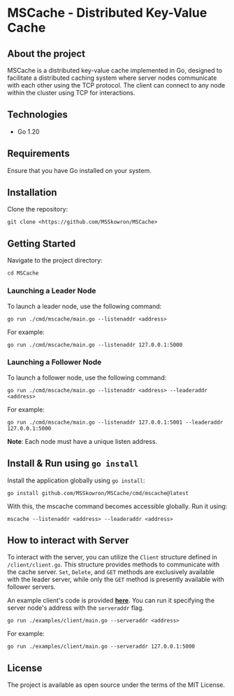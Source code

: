 # MSCache - Distributed Key-Value Cache

## About the project

MSCache is a distributed key-value cache implemented in Go, designed to facilitate a distributed caching system where server nodes communicate with each other using the TCP protocol. The client can connect to any node within the cluster using TCP for interactions.

## Technologies

- Go 1.20

## Requirements

Ensure that you have Go installed on your system.

## Installation

Clone the repository:

```
git clone <https://github.com/MSSkowron/MSCache>
```

## Getting Started

Navigate to the project directory:

```
cd MSCache
```

### Launching a Leader Node

To launch a leader node, use the following command:
    
```
go run ./cmd/mscache/main.go --listenaddr <address>
```

For example:

```
go run ./cmd/mscache/main.go --listenaddr 127.0.0.1:5000
```

### Launching a Follower Node

To launch a follower node, use the following command:

```
go run ./cmd/mscache/main.go --listenaddr <address> --leaderaddr <address>
```

For example:

```
go run ./cmd/mscache/main.go --listenaddr 127.0.0.1:5001 --leaderaddr 127.0.0.1:5000
```

**Note**: Each node must have a unique listen address.

## Install & Run using `go install`

Install the application globally using `go install`:

```
go install github.com/MSSkowron/MSCache/cmd/mscache@latest
```

With this, the mscache command becomes accessible globally. Run it using:

```
mscache --listenaddr <address> --leaderaddr <address>
```

## How to interact with Server

To interact with the server, you can utilize the `Client` structure defined in `/client/client.go`. This structure provides methods to communicate with the cache server. `Set`, `Delete`, and `GET` methods are exclusively available with the leader server, while only the `GET` method is presently available with follower servers.

An example client's code is provided [**here**](./examples/client/main.go). You can run it specifying the server node's address with the `serveraddr` flag.

```
go run ./examples/client/main.go --serveraddr <address>
```

For example:

```
go run ./examples/client/main.go --serveraddr 127.0.0.1:5000
```

## License

The project is available as open source under the terms of the MIT License.
